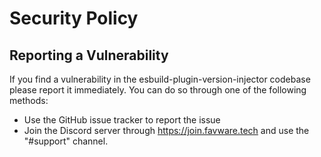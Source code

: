 # Security Policy

## Reporting a Vulnerability

If you find a vulnerability in the esbuild-plugin-version-injector codebase please report it immediately. You can do so through one of the following methods:

- Use the GitHub issue tracker to report the issue
- Join the Discord server through https://join.favware.tech and use the "#support" channel.
